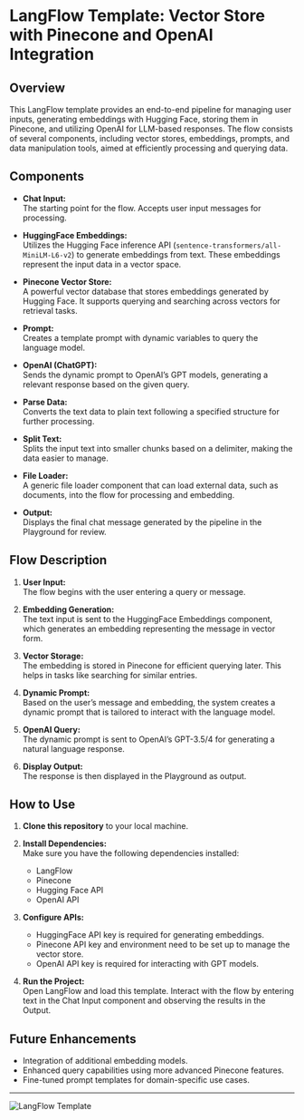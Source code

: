 # LangFlow Template: Vector Store with Pinecone and OpenAI Integration

## Overview
This LangFlow template provides an end-to-end pipeline for managing user inputs, generating embeddings with Hugging Face, storing them in Pinecone, and utilizing OpenAI for LLM-based responses. The flow consists of several components, including vector stores, embeddings, prompts, and data manipulation tools, aimed at efficiently processing and querying data.

## Components

- **Chat Input:**  
  The starting point for the flow. Accepts user input messages for processing.

- **HuggingFace Embeddings:**  
  Utilizes the Hugging Face inference API (`sentence-transformers/all-MiniLM-L6-v2`) to generate embeddings from text. These embeddings represent the input data in a vector space.

- **Pinecone Vector Store:**  
  A powerful vector database that stores embeddings generated by Hugging Face. It supports querying and searching across vectors for retrieval tasks.

- **Prompt:**  
  Creates a template prompt with dynamic variables to query the language model.

- **OpenAI (ChatGPT):**  
  Sends the dynamic prompt to OpenAI’s GPT models, generating a relevant response based on the given query.

- **Parse Data:**  
  Converts the text data to plain text following a specified structure for further processing.

- **Split Text:**  
  Splits the input text into smaller chunks based on a delimiter, making the data easier to manage.

- **File Loader:**  
  A generic file loader component that can load external data, such as documents, into the flow for processing and embedding.

- **Output:**  
  Displays the final chat message generated by the pipeline in the Playground for review.

## Flow Description

1. **User Input:**  
   The flow begins with the user entering a query or message.

2. **Embedding Generation:**  
   The text input is sent to the HuggingFace Embeddings component, which generates an embedding representing the message in vector form.

3. **Vector Storage:**  
   The embedding is stored in Pinecone for efficient querying later. This helps in tasks like searching for similar entries.

4. **Dynamic Prompt:**  
   Based on the user’s message and embedding, the system creates a dynamic prompt that is tailored to interact with the language model.

5. **OpenAI Query:**  
   The dynamic prompt is sent to OpenAI’s GPT-3.5/4 for generating a natural language response.

6. **Display Output:**  
   The response is then displayed in the Playground as output.

## How to Use

1. **Clone this repository** to your local machine.

2. **Install Dependencies:**  
   Make sure you have the following dependencies installed:
   - LangFlow
   - Pinecone
   - Hugging Face API
   - OpenAI API

3. **Configure APIs:**
   - HuggingFace API key is required for generating embeddings.
   - Pinecone API key and environment need to be set up to manage the vector store.
   - OpenAI API key is required for interacting with GPT models.

4. **Run the Project:**  
   Open LangFlow and load this template. Interact with the flow by entering text in the Chat Input component and observing the results in the Output.

## Future Enhancements

- Integration of additional embedding models.
- Enhanced query capabilities using more advanced Pinecone features.
- Fine-tuned prompt templates for domain-specific use cases.

---

![LangFlow Template](https://github.com/user-attachments/assets/f42dd2cb-e638-4ce2-8101-ac69cc641b83)

